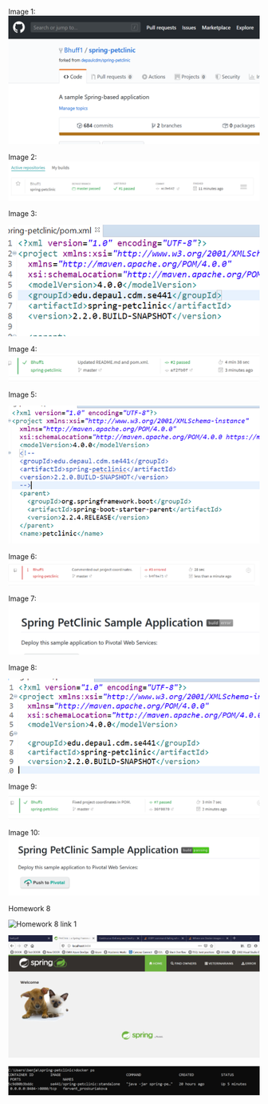 Image 1:
![Screen Capture #1](figures/image1.PNG)

Image 2:
![Screen Capture #2](figures/image2.PNG)

Image 3:

![Screen Capture #3](figures/image3.PNG)

Image 4:
![Screen Capture #4](figures/image4.PNG)

Image 5:

![Screen Capture #5](figures/image5.PNG)

Image 6:
![Screen Capture #6](figures/image6.PNG)

Image 7:
![Screen Capture #7](figures/image7.PNG)

Image 8:

![Screen Capture #8](figures/image8.PNG)

Image 9:
![Screen Capture #9](figures/image9.PNG)

Image 10:
![Screen Capture #10](figures/image10.PNG)

Homework 8

![Homework 8 link 1](Dockerfile)

![Homework 8 image 1](figures/SE441hw8image1.PNG)

![Homework 8 image 2](figures/SE441hw8image2.PNG)
